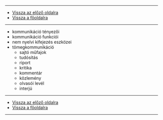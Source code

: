 
---

- [Vissza az előző oldalra](../nyelvtan.md)
- [Vissza a főoldalra](../../../../README.md)

---

- kommunikáció tényezői
- kommunikáció funkciói
- nem nyelvi kifejezés eszközei
- tömegkommunikáció
   - sajtó műfajok
   - tudósítás
   - riport
   - kritika
   - kommentár
   - közlemény
   - olvasói levél
   - interjú

---

- [Vissza az előző oldalra](../nyelvtan.md)
- [Vissza a főoldalra](../../../../README.md)

---